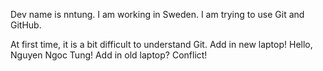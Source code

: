 Dev name is nntung. I am working in Sweden. I am trying to use Git and GitHub.

At first time, it is a bit difficult to understand Git.
Add in new laptop! Hello, Nguyen Ngoc Tung!
Add in old laptop? Conflict!